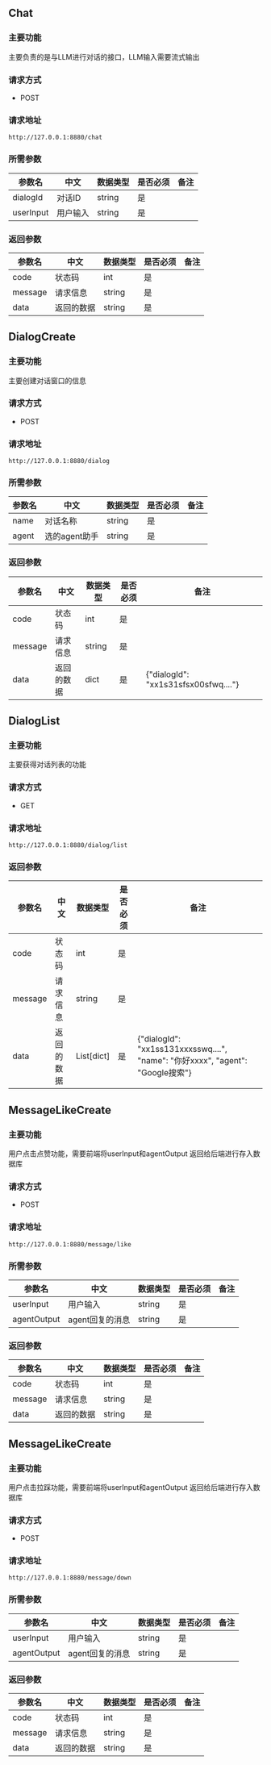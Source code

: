 
## Chat

### 主要功能

主要负责的是与LLM进行对话的接口，LLM输入需要流式输出

### 请求方式

- POST

### 请求地址
`http://127.0.0.1:8880/chat`

### 所需参数

|参数名|中文|数据类型|是否必须|备注|
|---|---|---|---|---|
|dialogId|对话ID|string|是||
|userInput|用户输入|string|是||

### 返回参数

|参数名|中文|数据类型|是否必须|备注|
|---|---|---|---|---|
|code|状态码|int|是||
|message|请求信息|string|是||
|data|返回的数据|string|是||

## DialogCreate

### 主要功能

主要创建对话窗口的信息

### 请求方式
- POST

### 请求地址
`http://127.0.0.1:8880/dialog`

### 所需参数

|参数名|中文|数据类型|是否必须|备注|
|---|---|---|---|---|
|name|对话名称|string|是||
|agent|选的agent助手|string|是||

### 返回参数

|参数名|中文|数据类型|是否必须|备注|
|---|---|---|---|---|
|code|状态码|int|是||
|message|请求信息|string|是||
|data|返回的数据|dict|是|{"dialogId": "xx1s31sfsx00sfwq...."}|

## DialogList

### 主要功能

主要获得对话列表的功能

### 请求方式
- GET

### 请求地址
`http://127.0.0.1:8880/dialog/list`

### 返回参数

|参数名|中文|数据类型|是否必须|备注|
|---|---|---|---|---|
|code|状态码|int|是||
|message|请求信息|string|是||
|data|返回的数据|List[dict]|是|{"dialogId": "xx1ss131xxxsswq....", "name": "你好xxxx", "agent": "Google搜索"}|

## MessageLikeCreate

### 主要功能
用户点击点赞功能，需要前端将userInput和agentOutput 返回给后端进行存入数据库

### 请求方式
- POST
### 请求地址

`http://127.0.0.1:8880/message/like`
### 所需参数

|参数名|中文|数据类型|是否必须|备注|
|---|---|---|---|---|
|userInput|用户输入|string|是||
|agentOutput|agent回复的消息|string|是||

### 返回参数

|参数名|中文|数据类型|是否必须|备注|
|---|---|---|---|---|
|code|状态码|int|是||
|message|请求信息|string|是||
|data|返回的数据|string|是||

## MessageLikeCreate

### 主要功能
用户点击拉踩功能，需要前端将userInput和agentOutput 返回给后端进行存入数据库

### 请求方式
- POST
### 请求地址

`http://127.0.0.1:8880/message/down`
### 所需参数

|参数名|中文|数据类型|是否必须|备注|
|---|---|---|---|---|
|userInput|用户输入|string|是||
|agentOutput|agent回复的消息|string|是||

### 返回参数

|参数名|中文|数据类型|是否必须|备注|
|---|---|---|---|---|
|code|状态码|int|是||
|message|请求信息|string|是||
|data|返回的数据|string|是||
